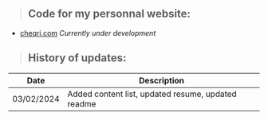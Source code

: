 > ## Code for my personnal website:

- [cheqri.com](https://www.cheqri.com)
*Currently under development* 

> ## History of updates:

| Date | Description |
| ----------- | ----------- |
| 03/02/2024 | Added content list, updated resume, updated readme |



